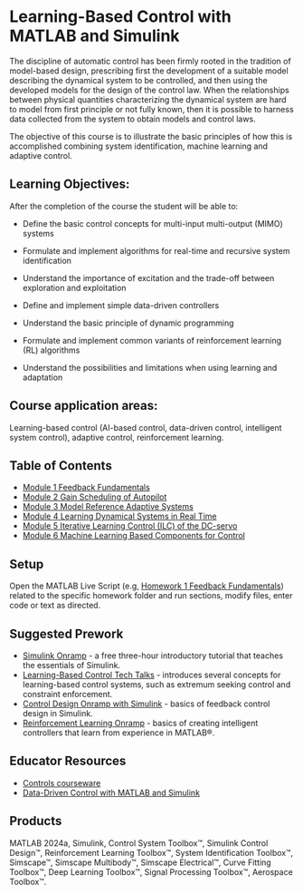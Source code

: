 # Learning-Based Control with MATLAB and Simulink
The discipline of automatic control has been firmly rooted in the tradition of model-based design, prescribing first the development of a suitable model describing the dynamical system to be controlled, and then using the developed models for the design of the control law. When the relationships between physical quantities characterizing the dynamical system are hard to model from first principle or not fully known, then it is possible to harness data collected from the system to obtain models and control laws.

The objective of this course is to illustrate the basic principles of how this is accomplished combining system identification, machine learning and adaptive control.

## Learning Objectives:
After the completion of the course the student will be able to:

- Define the basic control concepts for multi-input multi-output (MIMO) systems

- Formulate and implement algorithms for real-time and recursive system identification

- Understand the importance of excitation and the trade-off between exploration and exploitation

- Define and implement simple data-driven controllers

- Understand the basic principle of dynamic programming

- Formulate and implement common variants of reinforcement learning (RL) algorithms

- Understand the possibilities and limitations when using learning and adaptation

## Course application areas:

Learning-based control (AI-based control, data-driven control, intelligent system control), adaptive control, reinforcement learning.

## Table of Contents
- [Module 1 Feedback Fundamentals](https://github.com/cescongroup/Learning-based-control-with-MATLAB-and-Simulink/tree/main/Student%20Version/Homework%201%20Feedback%20Fundamentals)
- [Module 2 Gain Scheduling of Autopilot](https://github.com/cescongroup/Learning-based-control-with-MATLAB-and-Simulink/tree/main/Student%20Version/Homework%202%20Gain%20Scheduling%20of%20Autopilot)
- [Module 3 Model Reference Adaptive Systems](https://github.com/cescongroup/Learning-based-control-with-MATLAB-and-Simulink/tree/main/Student%20Version/Homework%203%20Model%20Reference%20Adaptive%20Systems)
- [Module 4 Learning Dynamical Systems in Real Time](https://github.com/cescongroup/Learning-based-control-with-MATLAB-and-Simulink/tree/main/Student%20Version/Homework%204%20Learning%20Dynamical%20Systems%20in%20Real%20Time)
- [Module 5 Iterative Learning Control (ILC) of the DC-servo](https://github.com/cescongroup/Learning-based-control-with-MATLAB-and-Simulink/tree/main/Student%20Version/Homework%205%20Iterative%20Learning%20Control%20(ILC)%20of%20the%20DC-servo)
- [Module 6 Machine Learning Based Components for Control](https://github.com/cescongroup/Learning-based-control-with-MATLAB-and-Simulink/tree/main/Student%20Version/Homework%206%20Machine%20Learning%20Based%20Components%20for%20Control)

## Setup
Open the MATLAB Live Script (e.g, [Homework 1 Feedback Fundamentals](https://github.com/cescongroup/Learning-based-control-with-MATLAB-and-Simulink/tree/main/Student%20Version/Homework%201%20Feedback%20Fundamentals))
related to the specific homework folder and run sections, modify files, enter code or text as directed.

## Suggested Prework
- [Simulink Onramp](https://matlabacademy.mathworks.com/details/simulink-onramp/simulink) - a free three-hour introductory tutorial that teaches the essentials of Simulink.
- [Learning-Based Control Tech Talks](https://www.mathworks.com/videos/series/learning-based-control.html) - introduces several concepts for learning-based control systems, such as extremum seeking control and constraint enforcement.
- [Control Design Onramp with Simulink](https://matlabacademy.mathworks.com/details/control-design-onramp-with-simulink/controls) - basics of feedback control design in Simulink.
- [Reinforcement Learning Onramp](https://matlabacademy.mathworks.com/details/reinforcement-learning-onramp/reinforcementlearning) - basics of creating intelligent controllers that learn from experience in MATLAB®.

## Educator Resources
- [Controls courseware](https://www.mathworks.com/academia/courseware/teaching-controls-with-matlab-and-simulink.html)
- [Data-Driven Control with MATLAB and Simulink](https://www.mathworks.com/solutions/control-systems/data-driven-controls.html)
  
## Products
MATLAB 2024a, Simulink, Control System Toolbox™, Simulink Control Design™, Reinforcement Learning Toolbox™, System Identification Toolbox™, Simscape™, Simscape Multibody™, Simscape Electrical™, Curve Fitting Toolbox™, Deep Learning Toolbox™,
Signal Processing Toolbox™, Aerospace Toolbox™.

